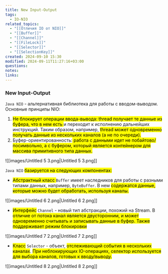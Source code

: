 ```yaml
---
title: New Input-Output
tags:
  - IO-NIO
related_topics:
  - "[[Отличия IO от NIO]]"
  - "[[Buffer]]"
  - "[[Channel]]"
  - "[[FileLock]]"
  - "[[Selector]]"
  - "[[SelectionKey]]"
created: 2024-09-10 15:30
modified: 2024-09-11T11:27:16+03:00
questions: 
notes: 
links: 
---
```

### New Input-Output

`Java NIO` - альтернативная библиотека для работы с вводом-выводом.  
Основные принципы NIO:  
1. <mark class="hltr-yellow">Не блокирует операции ввода-вывода: thread получает те данные из буфера, что в нем есть </mark>и переходит к исполнению дальнейших инструкций. Таким образом, например, <mark class="hltr-green2">thread может одновременно получать данные из нескольких каналов (а не по очереди).</mark>  
2. Буфер-ориентированность:<mark class="hltr-yellow"> работа с данными идет не побайтово/посимвольно, а с буфером, который является контейнером для массива примитивного типа данных. </mark> 

![[images/Untitled 5 3.png|Untitled 5 3.png]]

`Java NIO` <mark class="hltr-orange">базируется на следующих компонентах:</mark>

- <mark class="hltr-red">Абстрактный класс </mark>`Buffer`  имеет наследников для работы с разными типами данных, например, `ByteBuffer`. В нем <mark class="hltr-yellow">содержатся данные, которые можно будет обработать, используя каналы.</mark>

![[images/Untitled 6 2.png|Untitled 6 2.png]]

- <mark class="hltr-red">Интерфейс</mark> `Channel` - новый тип абстракции, похожий на Stream. В <mark class="hltr-green2">отличие от потока канал является двусторонним, и может одновременно считывать и записывать данные в буфер. Также поддерживает режим блокировки</mark>

![[images/Untitled 7 2.png|Untitled 7 2.png]]

- <mark class="hltr-red">Класс</mark> `Selector` - объект, <mark class="hltr-yellow">отслеживающий события в нескольких каналах</mark>. <mark class="hltr-green2">При неблокирующих IO-операциях, селектор используется для выбора каналов, готовых к вводу/выводу.</mark>

![[images/Untitled 8 2.png|Untitled 8 2.png]]
